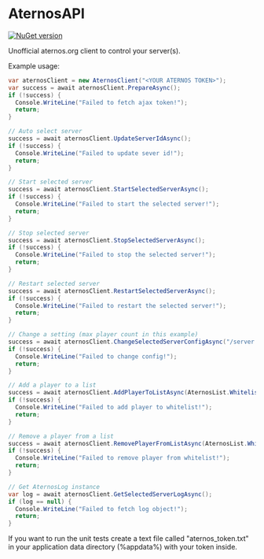 # AternosAPI
[![NuGet version](https://badge.fury.io/nu/AternosAPI.svg)](https://badge.fury.io/nu/AternosAPI)

Unofficial aternos.org client to control your server(s).

Example usage:
```c#
var aternosClient = new AternosClient("<YOUR ATERNOS TOKEN>");
var success = await aternosClient.PrepareAsync();
if (!success) {
  Console.WriteLine("Failed to fetch ajax token!");
  return;
}

// Auto select server
success = await aternosClient.UpdateServerIdAsync();
if (!success) {
  Console.WriteLine("Failed to update sever id!");
  return;
}

// Start selected server
success = await aternosClient.StartSelectedServerAsync();
if (!success) {
  Console.WriteLine("Failed to start the selected server!");
  return;
}

// Stop selected server
success = await aternosClient.StopSelectedServerAsync();
if (!success) {
  Console.WriteLine("Failed to stop the selected server!");
  return;
}

// Restart selected server
success = await aternosClient.RestartSelectedServerAsync();
if (!success) {
  Console.WriteLine("Failed to restart the selected server!");
  return;
}

// Change a setting (max player count in this example)
success = await aternosClient.ChangeSelectedServerConfigAsync("/server.properties", "max-players", "50");
if (!success) {
  Console.WriteLine("Failed to change config!");
  return;
}

// Add a player to a list
success = await aternosClient.AddPlayerToListAsync(AternosList.Whitelist, "test");
if (!success) {
  Console.WriteLine("Failed to add player to whitelist!");
  return;
}

// Remove a player from a list
success = await aternosClient.RemovePlayerFromListAsync(AternosList.Whitelist, "test");
if (!success) {
  Console.WriteLine("Failed to remove player from whitelist!");
  return;
}

// Get AternosLog instance
var log = await aternosClient.GetSelectedServerLogAsync();
if (log == null) {
  Console.WriteLine("Failed to fetch log object!");
  return;
}
```

If you want to run the unit tests create a text file called "aternos_token.txt" in your application data directory (%appdata%) with your token inside.
